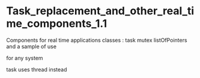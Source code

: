 # Task_replacement_and_other_real_time_components_1.1
Components for real time applications
classes : task mutex listOfPointers and a sample of use 

for any system

task uses thread instead

